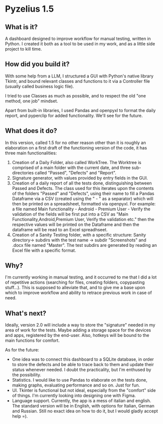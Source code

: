 # Pyzelius 1.5
## What is it?
A dashboard designed to improve workflow for manual testing, written in Python. I created it both as a tool to be used in my work, and as a little side project to kill time.

## How did you build it?
With some help from a LLM, I structured a GUI with Python's native library Tkintr, and bound relevant classes and functions to it via a Controller file (usually called business logic file).

I tried to use Classes as much as possible, and to respect the old "one method, one job" mindset. 

Apart from built-in libraries, I used Pandas and openpyxl to format the daily report, and pyperclip for added functionality. We'll see for the future. 

## What does it do?
In this version, called 1.5 for no other reason other than it is roughly an elaboration on a first draft of the functioning version of the code, it has three main functionalities:
  1. Creation of a Daily Folder, also called WorkTree. The Worktree is comprised of a main folder with the current date, and three sub-directories called "Passed", "Defects" and "Report".
  2. Signature generator, with values provided by entry fields in the GUI.
  3. Creation of a daily report of all the tests done, distinguishing between Passed and Defects. The class used for this iterates upon the contents of the folders "Passed" and "Defects", using their name to fill a Pandas Dataframe via a CSV (created using the " - " as a separator) which will then be printed on a spreadsheet, formatted via openpyxl. For example: a file named Main functionality - Android - Premium User - Verify the validation of the fields will be first put into a CSV as "Main Functionality,Android,Premium User, Verify the validation etc." then the respective values will be printed on the Dataframe and then the dataframe will be read to an Excel spreadhseet.
  4. Creation of a Sanity Testing folder, with a specific structure: Sanity directory-> subdirs with the test name -> subdir "Screenshots" and .docx file named "Master". The test subdirs are generated by reading       an Excel file with a specific format.
## Why?
I'm currently working in manual testing, and it occurred to me that I did a lot of repetitive actions (searching for files, creating folders, copypasting stuff...). This is supposed to alleviate that, and to give me a base upon which to improve workflow and ability to retrace previous work in case of need. 

## What's next?
Ideally, version 2.0 will include a way to store the "signature" needed in my area of work for the tests. Maybe adding a storage space for the devices and apps, registered by the end-user.
Also, hotkeys will be bound to the main functions for comfort.

As for the future: 
- One idea was to connect this dashboard to a SQLite database, in order to store the defects and be able to trace back to them and update their status whenever needed. I doubt the practicality, but I'm enthused by the possibility.
- Statistics. I would like to use Pandas to elaborate on the tests done, making graphs, evaluating performance and so on. Just for fun.
- UI. Tkinter is functional but not ideal, especially from the "comfort" side of things. I'm currently looking into designing one with Figma.
- Language support. Currently, the app is a mess of italian and english. The standard version will be in English, with options for Italian, German and Russian. Still no exact idea on how to do it, but I would gladly accept help =).

